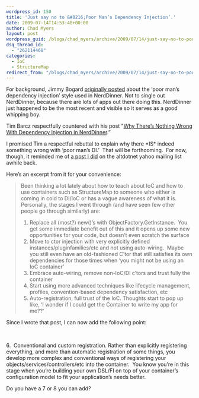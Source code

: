 ```yaml
---
wordpress_id: 150
title: 'Just say no to &#8216;Poor Man’s Dependency Injection’.'
date: 2009-07-14T14:53:48+00:00
author: Chad Myers
layout: post
wordpress_guid: /blogs/chad_myers/archive/2009/07/14/just-say-no-to-poor-man-s-dependency-injection.aspx
dsq_thread_id:
  - "262114468"
categories:
  - IoC
  - StructureMap
redirect_from: "/blogs/chad_myers/archive/2009/07/14/just-say-no-to-poor-man-s-dependency-injection.aspx/"
---
```

For background, Jimmy Bogard [originally posted](http://www.lostechies.com/blogs/jimmy_bogard/archive/2009/07/03/how-not-to-do-dependency-injection-in-nerddinner.aspx) about the ‘poor man’s dependency injection’ style used in NerdDinner. Not to single out NerdDinner, because there are lots of apps out there doing this. NerdDinner just happened to be the most recent and visible so it serves as a good whipping boy.

Tim Barcz respectfully countered with his post "[Why There’s Nothing Wrong With Dependency Injection in NerdDinner](http://devlicio.us/blogs/tim_barcz/archive/2009/07/12/why-there-s-nothing-wrong-with-dependency-injection-in-nerddinner.aspx).”

I promised Tim a respectful rebuttal to explain why there \*IS\* indeed something wrong with ‘poor man’s DI.’&#160; That will be forthcoming.&#160; For now, though, it reminded me of [a post I did](http://tech.groups.yahoo.com/group/altdotnet/message/10434) on the altdotnet yahoo mailing list awhile back.

Here’s an excerpt from it for your convenience:

> Been thinking a lot lately about how to teach about IoC and how to use containers such as StructureMap to someone who either is coming in cold to DI/IoC or has a vague awareness of what it is.   
> Personally, the stages I went through (and have seen few other people go through similarly) are:
> 
>   1. Replace all (most?) new()&#8217;s with ObjectFactory.GetInstance<T>.&#160; You get some immediate benefit out of this and it opens up some new opportunities for your code, but doesn&#8217;t even scratch the surface 
>   2. Move to ctor injection with very explicitly defined instances/pluginfamilies/etc and not using auto-wiring.&#160; Maybe you still even have an old-fashioned C&#8217;tor that still satisfies its own dependencies for those times when &#8216;you might not be using an IoC container&#8217; 
>   3. Embrace auto-wiring, remove non-IoC/DI c&#8217;tors and trust fully the container 
>   4. Start using more advanced techniques like lifecycle management, profiles, convention-based dependency satisfaction, etc 
>   5. Auto-registration, full trust of the IoC. Thoughts start to pop up like, &#8216;I wonder if I could get the Container to write my app for me??&#8217; 

Since I wrote that post, I can now add the following point:

&#160;

6.&#160; Conventional and custom registration. Rather than explicitly registering everything, and more than automatic registration of some things, you develop more complex and conventional ways of registering your objects/services/controllers/etc into the container.&#160; You know you’re in this stage when you’re building your own DSL/FI on top of your container’s configuration model to fit your application’s needs better.

Do you have a 7 or 8 you can add?